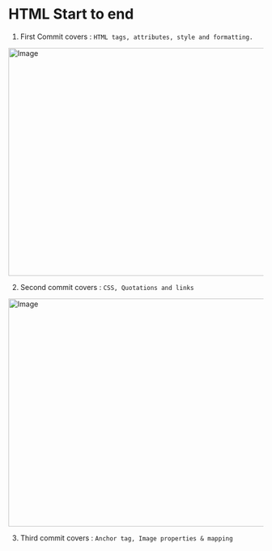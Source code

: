 # HTML Start to end

1. First Commit covers : `HTML tags, attributes, style and formatting.`

<img src="https://github.com/ishinu/HTML-Start-to-end/assets/100218218/88b88e4e-9050-47b0-851b-d6176fbbc7cf)https://github.com/ishinu/HTML-Start-to-end/assets/100218218/88b88e4e-9050-47b0-851b-d6176fbbc7cf" alt="Image" width="720" height="450">

2. Second commit covers : `CSS, Quotations and links`

<img src="https://github.com/ishinu/HTML-Start-to-end/assets/100218218/3afbaefa-a124-4024-a636-1b9489bcfbbb" alt="Image" width="720" height="450">

3. Third commit covers : `Anchor tag, Image properties & mapping`